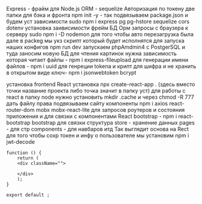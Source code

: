 Express - фрайм для Node.js
ORM - sequelize
Авторизация по токену
две папки для бэка и фронта
npm init -y - так подвязываем package.json и будем уст зависимости
sudo npm i express pg pg-hstore sequelize cors dotenv установка заивисимости фрейм БД Орм запросы с браузера к серверу 
sudo npm i -D nodemon для того чтобы авто перезагрузка была
дале в packeg мы укз скрипт который будет исполнятся 
для запуска наших конфигов npm run dev
запускаем phpAmdmin4 с PostgerSQL и туда заносим новую БД 
для чтения картинок нужна зависимость которая читает файлы -  npm i express-fileupload
для генерации имени файлов - npm i uuid
для генреции tokena и крипт для шифра и не хранить в открытом виде ключ- npm i jsonwebtoken bcrypt 

установка frontend
React установка npx create-react-app . (здесь вместо точки название проекта либо точка значит в папку уст)
для работы с react в папку node нужно установить mkdir .cache и через chmod -R 777 дать файлу права
подвязываем сайту компоненты npm i axios react-router-dom mobx mobx-react-lite для запросов роутеров и состояния приложения и для связки с компонентами
React bootstrap - npm i react-bootstrap bootstrap для связки 
структура store - хранение данных pages - для стр components - для навбаров итд
Так выглядит основа на Rect
для того чтобы сохр токен и инфу о пользователе мы установим npm i jwt-decode

    function () {
        return (
        <div className="">
            
        </div>
        );
    }
    
    export default ; 